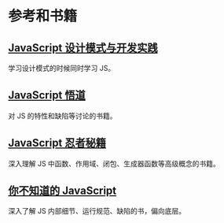 # 参考和书籍

## [JavaScript 设计模式与开发实践](https://book.douban.com/subject/26382780/)

学习设计模式的时候同时学习 JS。

## [JavaScript 悟道](https://book.douban.com/subject/35469273/)

对 JS 的特性和缺陷等讨论的书籍。

## [JavaScript 忍者秘籍](https://book.douban.com/subject/30143702/)

深入理解 JS 中函数、作用域、闭包、生成器函数等高级概念的书籍。

## [你不知道的 JavaScript](https://book.douban.com/subject/26351021/)

深入了解 JS 内部细节、运行规范、缺陷的书，偏向底层。

